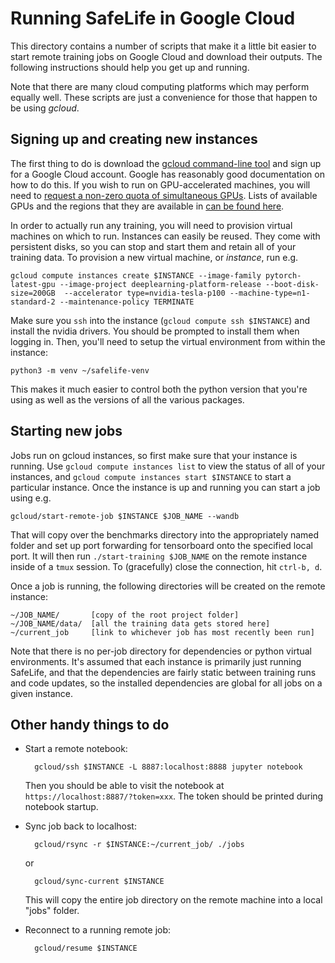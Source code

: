 # Running SafeLife in Google Cloud

This directory contains a number of scripts that make it a little bit easier to start remote training jobs on Google Cloud and download their outputs. The following instructions should help you get up and running.

Note that there are many cloud computing platforms which may perform equally well. These scripts are just a convenience for those that happen to be using *gcloud*.

## Signing up and creating new instances

The first thing to do is download the [gcloud command-line tool](https://cloud.google.com/sdk/) and sign up for a Google Cloud account. Google has reasonably good documentation on how to do this. If you wish to run on GPU-accelerated machines, you will need to [request a non-zero quota of simultaneous GPUs](https://cloud.google.com/compute/quotas). Lists of available GPUs and the regions that they are available in [can be found here](https://cloud.google.com/compute/docs/gpus/).

In order to actually run any training, you will need to provision virtual machines on which to run. Instances can easily be reused. They come with persistent disks, so you can stop and start them and retain all of your training data. To provision a new virtual machine, or *instance*, run e.g.

    gcloud compute instances create $INSTANCE --image-family pytorch-latest-gpu --image-project deeplearning-platform-release --boot-disk-size=200GB  --accelerator type=nvidia-tesla-p100 --machine-type=n1-standard-2 --maintenance-policy TERMINATE

Make sure you `ssh` into the instance (`gcloud compute ssh $INSTANCE`) and install the nvidia drivers. You should be prompted to install them when logging in.
Then, you'll need to setup the virtual environment from within the instance:

    python3 -m venv ~/safelife-venv

This makes it much easier to control both the python version that you're using
as well as the versions of all the various packages.

## Starting new jobs

Jobs run on gcloud instances, so first make sure that your instance is running. Use `gcloud compute instances list` to view the status of all of your instances, and `gcloud compute instances start $INSTANCE` to start a particular instance. Once the instance is up and running you can start a job using e.g.

    gcloud/start-remote-job $INSTANCE $JOB_NAME --wandb

That will copy over the benchmarks directory into the appropriately named folder and set up port forwarding for tensorboard onto the specified local port. It will then run `./start-training $JOB_NAME` on the remote instance inside of a `tmux` session. To (gracefully) close the connection, hit `ctrl-b, d`.

Once a job is running, the following directories will be created on the remote instance:

    ~/JOB_NAME/       [copy of the root project folder]
    ~/JOB_NAME/data/  [all the training data gets stored here]
    ~/current_job     [link to whichever job has most recently been run]

Note that there is no per-job directory for dependencies or python virtual environments. It's assumed that each instance is primarily just running SafeLife, and that the dependencies are fairly static between training runs and code updates, so the installed dependencies are global for all jobs on a given instance.


## Other handy things to do

- Start a remote notebook:

        gcloud/ssh $INSTANCE -L 8887:localhost:8888 jupyter notebook

  Then you should be able to visit the notebook at `https://localhost:8887/?token=xxx`. The token should be printed during notebook startup.

- Sync job back to localhost:

        gcloud/rsync -r $INSTANCE:~/current_job/ ./jobs
  or

        gcloud/sync-current $INSTANCE

  This will copy the entire job directory on the remote machine into a local "jobs" folder.

- Reconnect to a running remote job:

        gcloud/resume $INSTANCE

